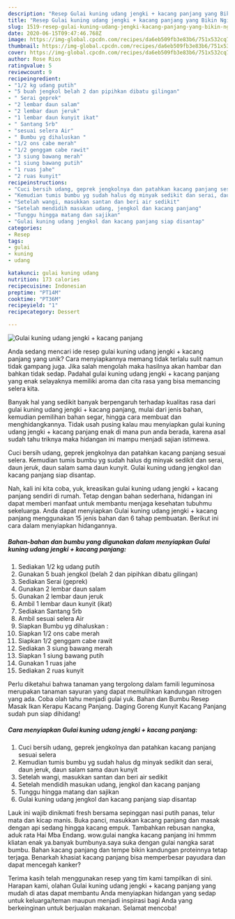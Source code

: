```yaml
---
description: "Resep Gulai kuning udang jengki + kacang panjang yang Bikin Ngiler"
title: "Resep Gulai kuning udang jengki + kacang panjang yang Bikin Ngiler"
slug: 1519-resep-gulai-kuning-udang-jengki-kacang-panjang-yang-bikin-ngiler
date: 2020-06-15T09:47:46.768Z
image: https://img-global.cpcdn.com/recipes/da6eb509fb3e83b6/751x532cq70/gulai-kuning-udang-jengki-kacang-panjang-foto-resep-utama.jpg
thumbnail: https://img-global.cpcdn.com/recipes/da6eb509fb3e83b6/751x532cq70/gulai-kuning-udang-jengki-kacang-panjang-foto-resep-utama.jpg
cover: https://img-global.cpcdn.com/recipes/da6eb509fb3e83b6/751x532cq70/gulai-kuning-udang-jengki-kacang-panjang-foto-resep-utama.jpg
author: Rose Rios
ratingvalue: 5
reviewcount: 9
recipeingredient:
- "1/2 kg udang putih"
- "5 buah jengkol belah 2 dan pipihkan dibatu gilingan"
- " Serai geprek"
- "2 lembar daun salam"
- "2 lembar daun jeruk"
- "1 lembar daun kunyit ikat"
- " Santang 5rb"
- "sesuai selera Air"
- " Bumbu yg dihaluskan "
- "1/2 ons cabe merah"
- "1/2 genggam cabe rawit"
- "3 siung bawang merah"
- "1 siung bawang putih"
- "1 ruas jahe"
- "2 ruas kunyit"
recipeinstructions:
- "Cuci bersih udang, geprek jengkolnya dan patahkan kacang panjang sesuai selera"
- "Kemudian tumis bumbu yg sudah halus dg minyak sedikit dan serai, daun jeruk, daun salam sama daun kunyit"
- "Setelah wangi, masukkan santan dan beri air sedikit"
- "Setelah mendidih masukan udang, jengkol dan kacang panjang"
- "Tunggu hingga matang dan sajikan"
- "Gulai kuning udang jengkol dan kacang panjang siap disantap"
categories:
- Resep
tags:
- gulai
- kuning
- udang

katakunci: gulai kuning udang 
nutrition: 173 calories
recipecuisine: Indonesian
preptime: "PT14M"
cooktime: "PT36M"
recipeyield: "1"
recipecategory: Dessert

---
```



![Gulai kuning udang jengki + kacang panjang](https://img-global.cpcdn.com/recipes/da6eb509fb3e83b6/751x532cq70/gulai-kuning-udang-jengki-kacang-panjang-foto-resep-utama.jpg)

Anda sedang mencari ide resep gulai kuning udang jengki + kacang panjang yang unik? Cara menyiapkannya memang tidak terlalu sulit namun tidak gampang juga. Jika salah mengolah maka hasilnya akan hambar dan bahkan tidak sedap. Padahal gulai kuning udang jengki + kacang panjang yang enak selayaknya memiliki aroma dan cita rasa yang bisa memancing selera kita.

Banyak hal yang sedikit banyak berpengaruh terhadap kualitas rasa dari gulai kuning udang jengki + kacang panjang, mulai dari jenis bahan, kemudian pemilihan bahan segar, hingga cara membuat dan menghidangkannya. Tidak usah pusing kalau mau menyiapkan gulai kuning udang jengki + kacang panjang enak di mana pun anda berada, karena asal sudah tahu triknya maka hidangan ini mampu menjadi sajian istimewa.

Cuci bersih udang, geprek jengkolnya dan patahkan kacang panjang sesuai selera. Kemudian tumis bumbu yg sudah halus dg minyak sedikit dan serai, daun jeruk, daun salam sama daun kunyit. Gulai kuning udang jengkol dan kacang panjang siap disantap.


Nah, kali ini kita coba, yuk, kreasikan gulai kuning udang jengki + kacang panjang sendiri di rumah. Tetap dengan bahan sederhana, hidangan ini dapat memberi manfaat untuk membantu menjaga kesehatan tubuhmu sekeluarga. Anda dapat menyiapkan Gulai kuning udang jengki + kacang panjang menggunakan 15 jenis bahan dan 6 tahap pembuatan. Berikut ini cara dalam menyiapkan hidangannya.

<!--inarticleads1-->

##### Bahan-bahan dan bumbu yang digunakan dalam menyiapkan Gulai kuning udang jengki + kacang panjang:

1. Sediakan 1/2 kg udang putih
1. Gunakan 5 buah jengkol (belah 2 dan pipihkan dibatu gilingan)
1. Sediakan  Serai (geprek)
1. Gunakan 2 lembar daun salam
1. Gunakan 2 lembar daun jeruk
1. Ambil 1 lembar daun kunyit (ikat)
1. Sediakan  Santang 5rb
1. Ambil sesuai selera Air
1. Siapkan  Bumbu yg dihaluskan :
1. Siapkan 1/2 ons cabe merah
1. Siapkan 1/2 genggam cabe rawit
1. Sediakan 3 siung bawang merah
1. Siapkan 1 siung bawang putih
1. Gunakan 1 ruas jahe
1. Sediakan 2 ruas kunyit


Perlu diketahui bahwa tanaman yang tergolong dalam famili leguminosa merupakan tanaman sayuran yang dapat memulihkan kandungan nitrogen yang ada. Coba olah tahu menjadi gulai yuk. Bahan dan Bumbu Resep Masak Ikan Kerapu Kacang Panjang. Daging Goreng Kunyit Kacang Panjang sudah pun siap dihidang! 

<!--inarticleads2-->

##### Cara menyiapkan Gulai kuning udang jengki + kacang panjang:

1. Cuci bersih udang, geprek jengkolnya dan patahkan kacang panjang sesuai selera
1. Kemudian tumis bumbu yg sudah halus dg minyak sedikit dan serai, daun jeruk, daun salam sama daun kunyit
1. Setelah wangi, masukkan santan dan beri air sedikit
1. Setelah mendidih masukan udang, jengkol dan kacang panjang
1. Tunggu hingga matang dan sajikan
1. Gulai kuning udang jengkol dan kacang panjang siap disantap


Lauk ini wajib dinikmati fresh bersama sepinggan nasi putih panas, telur mata dan kicap manis. Buka panci, masukkan kacang panjang dan masak dengan api sedang hingga kacang empuk. Tambahkan rebusan nangka, aduk rata Hai Mba Endang. wow.gulai nangka kacang panjang ini hmmm kliatan enak ya.banyak bumbunya.saya suka dengan gulai nangka sarat bumbu. Bahan kacang panjang dan tempe bikin kandungan proteinnya tetap terjaga. Benarkah khasiat kacang panjang bisa memperbesar payudara dan dapat mencegah kanker? 

Terima kasih telah menggunakan resep yang tim kami tampilkan di sini. Harapan kami, olahan Gulai kuning udang jengki + kacang panjang yang mudah di atas dapat membantu Anda menyiapkan hidangan yang sedap untuk keluarga/teman maupun menjadi inspirasi bagi Anda yang berkeinginan untuk berjualan makanan. Selamat mencoba!
